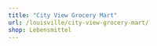 ```yaml
---
title: "City View Grocery Mart"
url: /louisville/city-view-grocery-mart/
shop: Lebensmittel
---
```

